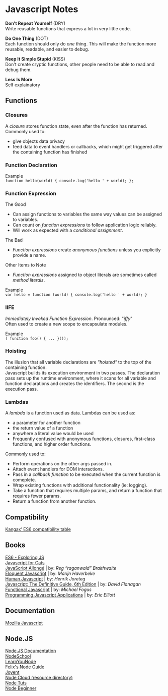 # Javascript Notes  

**Don't Repeat Yourself** (DRY)  
Write reusable functions that express a lot in very little code.  

**Do One Thing** (DOT)  
Each function should only do *one* thing. This will make the function more reusable, readable, and easier to debug.  

**Keep It Simple Stupid** (KISS)  
Don't create cryptic functions, other people need to be able to read and debug them.  

**Less Is More**  
Self explainatory  

  
## Functions  

### Closures  
A _closure_ stores function state, even after the function has returned.  
Commonly used to:  
* give objects data privacy
* feed data to event handlers or callbacks, which might get triggered after the containing function has finished  

### Function Declaration  

Example  
`function hello(world) { console.log('hello ' + world); }; `  


### Function Expression    

The Good  
* Can assign functions to variables the same way values can be assigned to variables.
* Can count on _function expressions_ to follow application logic reliably.
* Will work as expected with a _conditional assignment_.  

The Bad  
* _Function expressions_ create _anonymous functions_ unless you explicitly provide a name.  

Other Items to Note  
* _Function expressions_ assigned to object literals are sometimes called _method literals_.  

Example  
` var hello = function (world) { console.log('hello ' + world); }  `  


### IIFE  
_Immediately Invoked Function Expression_. Pronounced: "_iffy_"  
Often used to create a new scope to encapsulate modules.

Example  
`( function foo() { ... }());`  


### Hoisting  
The illusion that all variable declarations are _"hoisted"_ to the top of the containing function.  
Javascript builds its execution environment in two passes. The declaration pass sets up the runtime environment, where it scans for all variable and function declarations and creates the identifiers. The second is the execution pass.  


### Lambdas  
A _lambda_ is a function used as data. Lambdas can be used as:  
* a parameter for another function  
* the return value of a function  
* anywhere a literal value would be used  
* Frequently confused with anonymous functions, closures, first-class functions, and higher order functions.  

Commonly used to:   
* Perform operations on the other args passed in.
* Attach event handlers for DOM interactions. 
* Pass in a _callback function_ to be executed when the current function is comeplete.
* Wrap existing functions with additional functionality (ie: logging).
* Take a function that requires multiple params, and return a function that requires fewer params.
* Return a function from another function. 

## Compatibility  
[Kangax’ ES6 compatibility table](http://kangax.github.io/compat-table/es6/)  


## Books  
[ES6 - Exploring JS](http://exploringjs.com/es6/)  
[Javascript for Cats](http://jsforcats.com/)  
[JavaScript Allongé](https://leanpub.com/javascriptallongesix/read) | by: _Reg “raganwald” Braithwaite_   
[Eloquent Javascript](http://eloquentjavascript.net/) | by: _Marijn Haverbeke_  
[Human Javascript](http://read.humanjavascript.com/) | by: _Henrik Joreteg_  
[Javascript: The Definitive Guide, 6th Edition](http://shop.oreilly.com/product/9780596805531.do) | by: _David Flanagan_  
[Functional Javascript](http://shop.oreilly.com/product/0636920028857.do) | by: _Michael Fogus_  
[Programming Javascript Applications](http://chimera.labs.oreilly.com/books/1234000000262/index.html) | by: _Eric Elliott_  



## Documentation  
[Mozilla Javascript](https://developer.mozilla.org/en-US/docs/Web/JavaScript)  


## Node.JS  
[Node.JS Documentation](https://nodejs.org/documentation/)  
[NodeSchool](http://nodeschool.io/)  
[LearnYouNode](https://github.com/rvagg/learnyounode)  
[Felix's Node Guide](http://nodeguide.com/)  
[Joyent](https://www.joyent.com/developers/node)  
[Node Cloud (resource directory)](http://www.nodecloud.org/)  
[Node Tuts](http://nodetuts.com/)  
[Node Beginner](http://www.nodebeginner.org/)  
